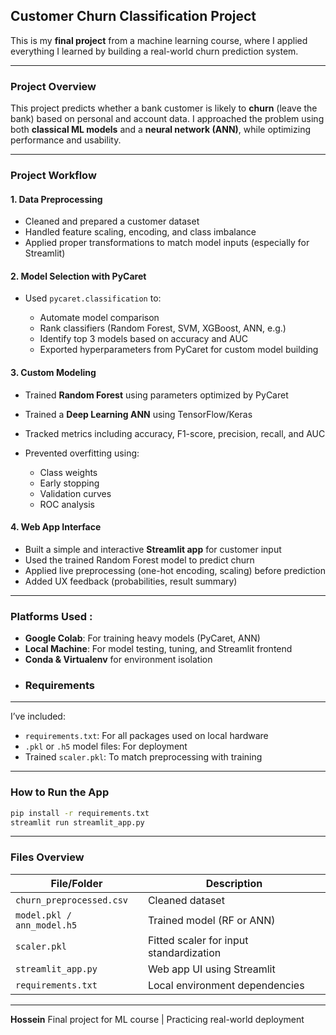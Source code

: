 ##  Customer Churn Classification Project

This is my **final project** from a machine learning course, where I applied everything I learned by building a real-world churn prediction system.

---

###  Project Overview

This project predicts whether a bank customer is likely to **churn** (leave the bank) based on personal and account data. I approached the problem using both **classical ML models** and a **neural network (ANN)**, while optimizing performance and usability.

---

###  Project Workflow

####  1. **Data Preprocessing**

* Cleaned and prepared a customer dataset
* Handled feature scaling, encoding, and class imbalance
* Applied proper transformations to match model inputs (especially for Streamlit)

####  2. **Model Selection with PyCaret**

* Used `pycaret.classification` to:

  * Automate model comparison
  * Rank classifiers (Random Forest, SVM, XGBoost, ANN, e.g.)
  * Identify top 3 models based on accuracy and AUC
  * Exported hyperparameters from PyCaret for custom model building

#### 3. **Custom Modeling**

* Trained **Random Forest** using parameters optimized by PyCaret
* Trained a **Deep Learning ANN** using TensorFlow/Keras
* Tracked metrics including accuracy, F1-score, precision, recall, and AUC
* Prevented overfitting using:

  * Class weights
  * Early stopping
  * Validation curves
  * ROC analysis

#### 4. **Web App Interface**

* Built a simple and interactive **Streamlit app** for customer input
* Used the trained Random Forest model to predict churn
* Applied live preprocessing (one-hot encoding, scaling) before prediction
* Added UX feedback (probabilities, result summary)

---

### Platforms Used :

* **Google Colab**: For training heavy models (PyCaret, ANN)
* **Local Machine**: For model testing, tuning, and Streamlit frontend
* **Conda & Virtualenv** for environment isolation
*   ### Requirements

---

  I’ve included:

   * `requirements.txt`: For all packages used on local hardware
   * `.pkl` or `.h5` model files: For deployment
   * Trained `scaler.pkl`: To match preprocessing with training

---

###  How to Run the App

```bash
pip install -r requirements.txt
streamlit run streamlit_app.py
```

---

### Files Overview

| File/Folder                | Description                             |
| -------------------------- | --------------------------------------- |
| `churn_preprocessed.csv`   | Cleaned dataset                         |
| `model.pkl / ann_model.h5` | Trained model (RF or ANN)               |
| `scaler.pkl`               | Fitted scaler for input standardization |
| `streamlit_app.py`         | Web app UI using Streamlit              |
| `requirements.txt`         | Local environment dependencies          |

---

**Hossein**
Final project for ML course | Practicing real-world deployment

